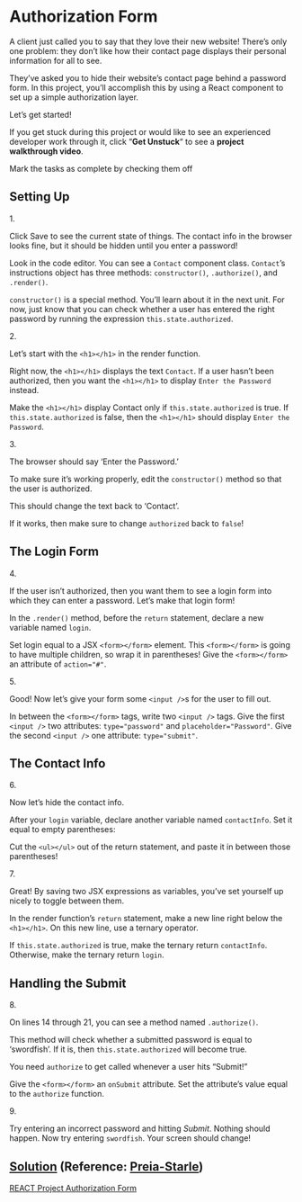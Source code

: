 # Authorization Form

A client just called you to say that they love their new website!
There’s only one problem: they don’t like how their contact page
displays their personal information for all to see.

They’ve asked you to hide their website’s contact page behind a password
form. In this project, you’ll accomplish this by using a React component
to set up a simple authorization layer.

Let’s get started!

If you get stuck during this project or would like to see an experienced
developer work through it, click “**Get Unstuck**“ to see a **project
walkthrough video**.



Mark the tasks as complete by checking them off

## Setting Up

1\.

Click Save to see the current state of things. The contact info in the
browser looks fine, but it should be hidden until you enter a password!

Look in the code editor. You can see a `Contact` component class.
`Contact`’s instructions object has three methods: `constructor()`,
`.authorize()`, and `.render()`.

`constructor()` is a special method. You’ll learn about it in the next
unit. For now, just know that you can check whether a user has entered
the right password by running the expression `this.state.authorized`.

2\.

Let’s start with the `<h1></h1>` in the render function.

Right now, the `<h1></h1>` displays the text `Contact`. If a user hasn’t
been authorized, then you want the `<h1></h1>` to display
`Enter the Password` instead.

Make the `<h1></h1>` display Contact only if `this.state.authorized` is
true. If `this.state.authorized` is false, then the `<h1></h1>` should
display `Enter the Password`.

3\.

The browser should say ‘Enter the Password.’

To make sure it’s working properly, edit the `constructor()` method so
that the user is authorized.

This should change the text back to ‘Contact’.

If it works, then make sure to change `authorized` back to `false`!

## The Login Form

4\.

If the user isn’t authorized, then you want them to see a login form
into which they can enter a password. Let’s make that login form!

In the `.render()` method, before the `return` statement, declare a new
variable named `login`.

Set login equal to a JSX `<form></form>` element. This `<form></form>`
is going to have multiple children, so wrap it in parentheses! Give the
`<form></form>` an attribute of `action="#"`.

5\.

Good! Now let’s give your form some `<input />`s for the user to fill
out.

In between the `<form></form>` tags, write two `<input />` tags. Give
the first `<input />` two attributes: `type="password"` and
`placeholder="Password"`. Give the second `<input />` one attribute:
`type="submit"`.

## The Contact Info

6\.

Now let’s hide the contact info.

After your `login` variable, declare another variable named
`contactInfo`. Set it equal to empty parentheses:

Cut the `<ul></ul>` out of the return statement, and paste it in between
those parentheses!

7\.

Great! By saving two JSX expressions as variables, you’ve set yourself
up nicely to toggle between them.

In the render function’s `return` statement, make a new line right below
the `<h1></h1>`. On this new line, use a ternary operator.

If `this.state.authorized` is true, make the ternary return
`contactInfo`. Otherwise, make the ternary return `login`.

## Handling the Submit

8\.

On lines 14 through 21, you can see a method named `.authorize()`.

This method will check whether a submitted password is equal to
‘swordfish’. If it is, then `this.state.authorized` will become true.

You need `authorize` to get called whenever a user hits “Submit!”

Give the `<form></form>` an `onSubmit` attribute. Set the attribute’s
value equal to the `authorize` function.

9\.

Try entering an incorrect password and hitting *Submit*. Nothing should
happen. Now try entering `swordfish`. Your screen should change!

## [Solution](https://datttrian-authorization-form.netlify.app/) (**Reference**: [Preia-Starle](https://github.com/Preia-Starle/Authorization_Form_React))

[REACT Project Authorization
Form](https://www.youtube.com/watch?v=NQJBKX73jQc)

